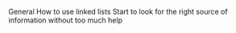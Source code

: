 General
How to use linked lists
Start to look for the right source of information without too much help
